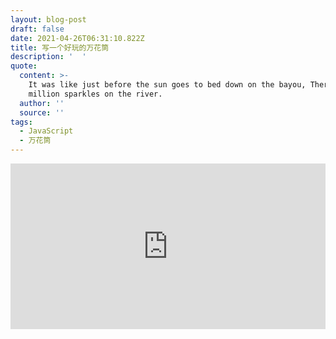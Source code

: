 ```yaml
---
layout: blog-post
draft: false
date: 2021-04-26T06:31:10.822Z
title: 写一个好玩的万花筒
description: '  '
quote:
  content: >-
    It was like just before the sun goes to bed down on the bayou, There was a
    million sparkles on the river.
  author: ''
  source: ''
tags:
  - JavaScript
  - 万花筒
---
```

<iframe height="265" style="width: 100%;" scrolling="no" title="kaleidoscope" src="https://codepen.io/chenhui66/embed/YzNgKKp?height=265&theme-id=light&default-tab=result" frameborder="no" loading="lazy" allowtransparency="true" allowfullscreen="true">
  See the Pen <a href='https://codepen.io/chenhui66/pen/YzNgKKp'>kaleidoscope</a> by ChenHui66
  (<a href='https://codepen.io/chenhui66'>@chenhui66</a>) on <a href='https://codepen.io'>CodePen</a>.
</iframe>